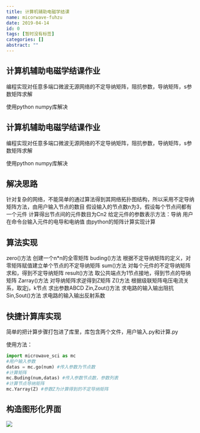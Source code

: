 ```yaml
---
title: 计算机辅助电磁学结课
name: micorwave-fuhzu
date: 2019-04-14
id: 0
tags: [暂时没有标签]
categories: []
abstract: ""
---
```



## 计算机辅助电磁学结课作业

编程实现对任意多端口微波无源网络的不定导纳矩阵，阻抗参数，导纳矩阵，s参数矩阵求解

使用python numpy库解决

<!--more-->


## 计算机辅助电磁学结课作业

编程实现对任意多端口微波无源网络的不定导纳矩阵，阻抗参数，导纳矩阵，s参数矩阵求解

使用python numpy库解决
<!--more-->

## 解决思路

针对复杂的网络，不能简单的通过算法得到其网络拓扑图结构，所以采用不定导纳矩阵方法，由用户输入节点的数目
假设输入的节点数n为3，假设每个节点间都有一个元件
计算得出节点间的元件数目为Cn2
给定元件的参数表示方法：导纳
用户在命令台输入元件的电导和电纳值
由python的矩阵计算实现计算

## 算法实现

zero()方法	创建一个n*n的全零矩阵
buding()方法	根据不定导纳矩阵的定义，对零矩阵赋值建立单个节点的不定导纳矩阵
sum()方法	对每个元件的不定导纳矩阵求和，得到不定导纳矩阵
result()方法	取公共端点为1节点接地，得到节点的导纳矩阵
Zarray()方法	对导纳矩阵求逆得到Z矩阵
Z()方法	根据级联矩阵电压电流关系，取定j，k节点 求出参数ABCD
Zin,Zout()方法	求电路的输入输出阻抗
Sin,Sout()方法	求电路的输入输出反射系数

## 快捷计算库实现

简单的把计算步骤打包进了库里，库包含两个文件，用户输入.py和计算.py

使用方法：

```python
import microwave_sci as mc
#用户输入参数
datas = mc.go(num) #传入参数为节点数
#计算矩阵
mc.Buding(num,datas) #传入参数节点数，参数列表
#计算节点导纳矩阵
mc.Yarray(Z) #参数Z为计算得到的不定导纳矩阵
```

## 构造图形化界面

![](./images/demo.png)